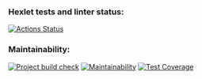 ### Hexlet tests and linter status:
[![Actions Status](https://github.com/MirrexOne/java-project-72/actions/workflows/hexlet-check.yml/badge.svg)](https://github.com/MirrexOne/java-project-72/actions)

### Maintainability:
[![Project build check](https://github.com/MirrexOne/java-project-72/actions/workflows/main.yml/badge.svg)](https://github.com/MirrexOne/java-project-72/actions)
[![Maintainability](https://api.codeclimate.com/v1/badges/aebce6c978ef16fdb04f/maintainability)](https://codeclimate.com/github/MirrexOne/java-project-72/maintainability)
[![Test Coverage](https://api.codeclimate.com/v1/badges/aebce6c978ef16fdb04f/test_coverage)](https://codeclimate.com/github/MirrexOne/java-project-72/test_coverage)
